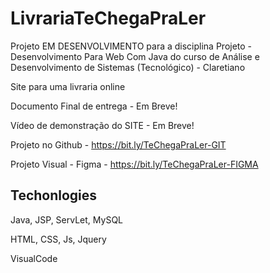 # LivrariaTeChegaPraLer

Projeto EM DESENVOLVIMENTO para a disciplina Projeto - Desenvolvimento Para Web Com Java do curso de Análise e Desenvolvimento de Sistemas (Tecnológico) - Claretiano

Site para uma livraria online

Documento Final de entrega - Em Breve!

Vídeo de demonstração do SITE - Em Breve!

Projeto no Github - https://bit.ly/TeChegaPraLer-GIT

Projeto Visual - Figma - https://bit.ly/TeChegaPraLer-FIGMA


## Techonlogies
Java, JSP, ServLet, MySQL

HTML, CSS, Js, Jquery

VisualCode
